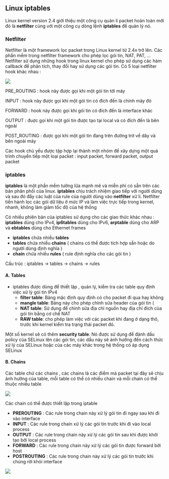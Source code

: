 ## Linux iptables

Linux kernel version 2.4 giới thiệu một công cụ quản lí packet hoàn toàn mới đó là **netfilter** cùng với một công cụ dòng lệnh **iptables** để quản lý nó. 

### Netfilter

Netfilter là một framework lọc packet trong Linux kernel từ 2.4x trở lên. Các phần mềm trong netfilter framework cho phép lọc gói tin, NAT, PAT, ... Netfilter sử dụng những hook trong linux kernel cho phép sử dụng các hàm callback để phân tích, thay đổi hay sử dụng các gói tin. Có 5 loại netfilter hook khác nhau : 

<img src="https://github.com/vjnkvt/Images/blob/master/netfilter.png">

PRE_ROUTING : hook này được gọi khi một gói tin tới máy

INPUT : hook này được gọi khi một gói tin có đích đến là chính máy đó

FORWARD : hook này được gọi khi gói tin có đích đến là interface khác

OUTPUT : đuợc gọi khi một gói tin được tạo tại local và có đích đến là bên ngoài

POST_ROUTING : được gọi khi một gói tin đang trên đường trở về dây và bên ngoài máy

Các hook chủ yếu được tập hợp lại thành một nhóm để xây dựng một quá trình chuyển tiếp một loại packet : input packet, forward packet, output packet

### iptables

**iptables** là một phần mềm tường lửa mạnh mẽ và miễn phí có sẵn trên các bản phân phối của linux. **iptables** chịu trách nhiệm giao tiếp với người dùng và sau đó đẩy các luật của rule của người dùng vào **netfilter** xử lí. Netfilter tiến hành lọc các gói dữ liệu ở mức IP và làm việc trực tiếp trong kernel, nhanh, không làm giảm tốc độ của hệ thống

Có nhiều phiên bản của iptables sử dụng cho các giao thức khác nhau : **iptables** dùng cho IPv4, **ip6tables** dùng cho IPv6, **arptable** dùng cho ARP và **ebtables** dùng cho Ethernet frames

- **iptables** chứa nhiều **tables**
- **tables** chứa nhiều **chains** ( chains có thể được tích hợp sẵn hoặc do người dùng định nghĩa )
- **chain** chứa nhiều **rules** ( rule định nghĩa cho các gói tin ) 

Cấu trúc : iptables -> tables -> chains -> rules

#### A. Tables

- iptables được dùng để thiết lập , quản lý, kiểm tra các table quy định việc xử lý gói tin IPv4
  - **filter table**: Bảng mặc định quy định có cho packet đi qua hay không
  - **mangle table**: Bảng này cho phép chỉnh sửa header của gói tin (
  - **NAT table**: Sử dụng để chỉnh sửa địa chỉ nguồn hay địa chỉ đích của gói tin bằng cơ chế NAT
  - **RAW table**: cho phép làm việc với các packet khi đang ở dạng thô, trước khi kernel kiểm tra trạng thái packet đó.
  
Một số kernel sẽ có thêm **security table**. Nó được sử dụng để đánh dấu policy của SELinux lên các gói tin, các dấu này sẽ ảnh hưởng đến cách thức xử lý của SELinux hoặc của các máy khác trong hệ thống có áp dụng SELinux

#### B. Chains 

Các table chứ các chains , các chains là các điểm mà packet tại đây sẽ chịu ảnh hưởng của table, mỗi table có thể có nhiều chain và mỗi chain có thể thuộc nhiều table

<img src="https://github.com/vjnkvt/Images/blob/master/tables.png">

Các chain có thể được thiết lập trong iptable
- **PREROUTING** : Các rule trong chain này xử lý gói tin đi ngay sau khi đi vào interface
- **INPUT** : Các rule trong chain xử lý các gói tin trước khi đi vào local process
- **OUTPUT** : Các rule trong chain này xử lý các gói tin sau khi được khởi tạo bởi local process
- **FORWARD** : Các rule trong chain này xử lý các gói tin được forward bởi host
- **POSTROUTING** : Các rule trong chain này xử lý các gói tin trước khi chúng rời khỏi interface

<img src="https://github.com/vjnkvt/Images/blob/master/chains.png">

